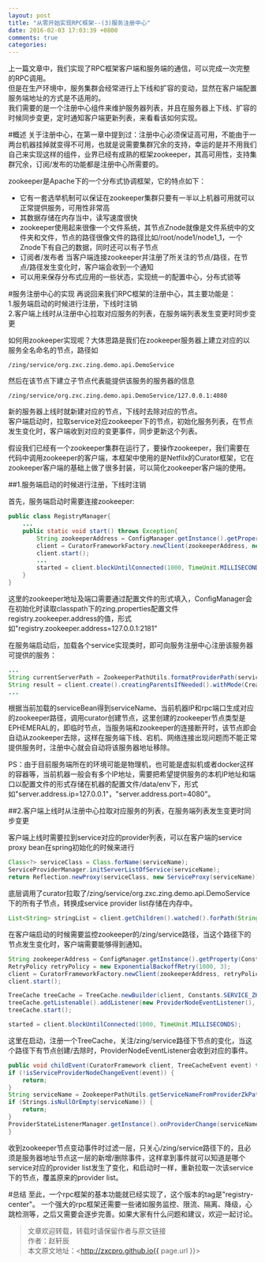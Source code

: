```yaml
---
layout: post
title: "从零开始实现RPC框架--(3)服务注册中心"
date: 2016-02-03 17:03:39 +0800
comments: true
categories: 
---
```

上一篇文章中，我们实现了RPC框架客户端和服务端的通信，可以完成一次完整的RPC调用。   
但是在生产环境中，服务集群会经常进行上下线和扩容的变动，显然在客户端配置服务端地址的方式是不适用的。   
我们需要的是一个注册中心组件来维护服务器列表，并且在服务器上下线、扩容的时候同步变更，定时通知客户端更新列表，来看看该如何实现。
<!--more-->

#概述
关于注册中心，在第一章中提到过：注册中心必须保证高可用，不能由于一两台机器挂掉就变得不可用，也就是说需要集群冗余的支持，幸运的是并不用我们自己来实现这样的组件，业界已经有成熟的框架zookeeper，其高可用性，支持集群冗余，订阅/发布的功能都是注册中心所需要的。

zookeeper是Apache下的一个分布式协调框架，它的特点如下：
*  它有一套选举机制可以保证在zookeeper集群只要有一半以上机器可用就可以正常提供服务，可用性非常高
*  其数据存储在内存当中，读写速度很快
*  zookeeper使用起来很像一个文件系统，其节点Znode就像是文件系统中的文件夹和文件，节点的路径很像文件的路径比如/root/node1/node1_1，一个Znode下有自己的数据，同时还可以有子节点
*  订阅者/发布者 当客户端连接zookeeper并注册了所关注的节点/路径，在节点/路径发生变化时，客户端会收到一个通知
*  可以用来保存分布式应用的一些状态，实现统一的配置中心，分布式锁等

#服务注册中心的实现
再说回来我们RPC框架的注册中心，其主要功能是：   
1.服务端启动的时候进行注册，下线时注销   
2.客户端上线时从注册中心拉取对应服务的列表，在服务端列表发生变更时同步变更

如何用zookeeper实现呢？大体思路是我们在zookeeper服务器上建立对应的以服务全名命名的节点，路径如
```
/zing/service/org.zxc.zing.demo.api.DemoService
```
然后在该节点下建立子节点代表能提供该服务的服务器的信息
```
/zing/service/org.zxc.zing.demo.api.DemoService/127.0.0.1:4080
```
新的服务器上线时就新建对应的节点，下线时去除对应的节点。   
客户端启动时，拉取service对应zookeeper下的节点，初始化服务列表，在节点发生变化时，客户端收到对应的变更事件，同步更新这个列表。

假设我们已经有一个zookeeper集群在运行了，要操作zookeeper，我们需要在代码中调用zookeeper的客户端，本框架中使用的是Netfilx的Curator框架，它在zookeeper客户端的基础上做了很多封装，可以简化zookeeper客户端的使用。


##1.服务端启动的时候进行注册，下线时注销   

首先，服务端启动时需要连接zookeeper:
```java
public class RegistryManager{
	...
	public static void start() throws Exception{
    	String zookeeperAddress = ConfigManager.getInstance().getProperty(Constants.ZOOKEEPER_ADDRESS);
		client = CuratorFrameworkFactory.newClient(zookeeperAddress, new ExponentialBackoffRetry(1000, 3));
		client.start();
		...
		started = client.blockUntilConnected(1000, TimeUnit.MILLISECONDS);
    }
}
```
这里的zookeeper地址及端口需要通过配置文件的形式填入，ConfigManager会在初始化时读取classpath下的zing.properties配置文件registry.zookeeper.address的值，形式如"registry.zookeeper.address=127.0.0.1:2181"   

在服务端启动后，加载各个service实现类时，即可向服务注册中心注册该服务器可提供的服务：
```java
...
String currentServerPath = ZookeeperPathUtils.formatProviderPath(serviceName, ip, port);
String result = client.create().creatingParentsIfNeeded().withMode(CreateMode.EPHEMERAL).forPath(currentServerPath);
...
```
根据当前加载的serviceBean得到serviceName、当前机器IP和rpc端口生成对应的zookeeper路径，调用curator创建节点，这里创建的zookeeper节点类型是EPHEMERAL的，即临时节点，当服务端和zookeeper的连接断开时，该节点即会自动从zookeeper去除，这样在服务端下线、宕机、网络连接出现问题而不能正常提供服务时，注册中心就会自动将该服务器地址移除。

PS：由于目前服务端所在的环境可能是物理机，也可能是虚拟机或者docker这样的容器等，当前机器一般会有多个IP地址，需要把希望提供服务的本机IP地址和端口以配置文件的形式存储在机器的配置文件/data/env下，形式如"server.address.ip=127.0.0.1"，"server.address.port=4080"。

##2.客户端上线时从注册中心拉取对应服务的列表，在服务端列表发生变更时同步变更

客户端上线时需要拉到service对应的provider列表，可以在客户端的service proxy bean在spring初始化的时候来进行   

```java
Class<?> serviceClass = Class.forName(serviceName);
ServiceProviderManager.initServerListOfService(serviceName);
return Reflection.newProxy(serviceClass, new ServiceProxy(serviceName));
```

底层调用了curator拉取了/zing/service/org.zxc.zing.demo.api.DemoService下的所有子节点，转换成service provider list存储在内存中。   

```java
List<String> stringList = client.getChildren().watched().forPath(String.format(Constants.SERVICE_ZK_PATH_FORMAT, serviceName));
```

在客户端启动的时候需要监控zookeeper的/zing/service路径，当这个路径下的节点发生变化时，客户端需要能够得到通知。

```java
String zookeeperAddress = ConfigManager.getInstance().getProperty(Constants.ZOOKEEPER_ADDRESS);
RetryPolicy retryPolicy = new ExponentialBackoffRetry(1000, 3);
client = CuratorFrameworkFactory.newClient(zookeeperAddress, retryPolicy);
client.start();

TreeCache treeCache = TreeCache.newBuilder(client, Constants.SERVICE_ZK_PATH_PREFIX).setCacheData(false).build();
treeCache.getListenable().addListener(new ProviderNodeEventListener(), curatorEventThreadPool);
treeCache.start();

started = client.blockUntilConnected(1000, TimeUnit.MILLISECONDS);
```
这里在启动，注册一个TreeCache，关注/zing/service路径下节点的变化，当这个路径下有节点创建/去除时，ProviderNodeEventListener会收到对应的事件。

```java
public void childEvent(CuratorFramework client, TreeCacheEvent event) throws Exception {
if (!isServiceProviderNodeChangeEvent(event)) {
    return;
}
String serviceName = ZookeeperPathUtils.getServiceNameFromProviderZkPath(event.getData().getPath());
if (Strings.isNullOrEmpty(serviceName)) {
    return;
}
ProviderStateListenerManager.getInstance().onProviderChange(serviceName);
}
```
收到zookeeper节点变动事件时过滤一层，只关心/zing/service路径下的，且必须是服务器地址节点这一层的新增/删除事件，这样拿到事件就可以知道是哪个service对应的provider list发生了变化，和启动时一样，重新拉取一次该service下的节点，覆盖原来的provider list。


#总结
至此，一个rpc框架的基本功能就已经实现了，这个版本的tag是"registry-center"。
一个强大的rpc框架还需要一些诸如服务监控、限流、隔离、降级，心跳检测等，之后又需要会逐步完善。如果大家有什么问题和建议，欢迎一起讨论。


> 文章欢迎转载，转载时请保留作者与原文链接  
> 作者：赵轩辰   
> 本文原文地址：<http://zxcpro.github.io{{ page.url }}>